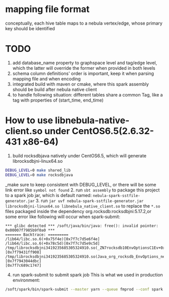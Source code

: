 # mapping file format

conceptually, each hive table maps to a nebula vertex/edge, whose primary key should be identified


# TODO
1. add database_name property to graphspace level and tag/edge level, which the latter will override the former when provided in both levels
2. schema column definitions' order is important, keep it when parsing mapping file and when encoding
3. integrated build with maven or cmake, where this spark assembly should be build after nebula native client
4. to handle following situation: different tables share a common Tag, like a tag with properties of (start_time, end_time)


# How to use libnebula-native-client.so under CentOS6.5(2.6.32-431 x86-64)

1. build rocksdbjava natively under CentOS6.5, which will generate librocksdbjni-linux64.so
```bash
DEBUG_LEVEL=0 make shared_lib
DEBUG_LEVEL=0 make rocksdbjava
```
_make sure to keep consistent with DEBUG_LEVEL, or there will be some link error like `symbol not found`
2. run `sbt assembly` to package this project to a spark job jar, which is default named: `nebula-spark-sstfile-generator.jar`
3. run `jar uvf nebula-spark-sstfile-generator.jar librocksdbjni-linux64.so libnebula_native_client.so` to replace the `*.so` files packaged inside the dependency org.rocksdb:rocksdbjni:5.17.2,or some error like following will occur when spark-submit:
```
*** glibc detected *** /soft/java/bin/java: free(): invalid pointer: 0x00007f7985b9f0a0 ***
======= Backtrace: =========
/lib64/libc.so.6(+0x75f4e)[0x7f7c7d5e6f4e]
/lib64/libc.so.6(+0x78c5d)[0x7f7c7d5e9c5d]
/tmp/librocksdbjni3419235685305324910.so(_ZN7rocksdb10EnvOptionsC1Ev+0x578)[0x7f79431ff908]
/tmp/librocksdbjni3419235685305324910.so(Java_org_rocksdb_EnvOptions_newEnvOptions+0x1c)[0x7f7943044dbc]
[0x7f7c689c1747]
```

4. run spark-submit to submit spark job
This is what we used in production environment: 
```bash
/soft/spark/bin/spark-submit --master yarn --queue fmprod --conf spark.executor.instances=54 --conf spark.executor.memory=42g  --conf spark.executorEnv.LD_LIBRARY_PATH='/soft/server/nebula_native_client:/usr/local/lib:/usr/local/lib64' --conf spark.driver.extraJavaOptions='-Djava.library.path=/soft/server/nebula_native_client/:/usr/local/lib64:/usr/local/lib' --class com.vesoft.tools.SparkSstFileGenerator --files mapping.json nebula-spark-sstfile-generator.jar -li "2019-04-22" -mi mapping.json -pi dt -so nebula_output
```